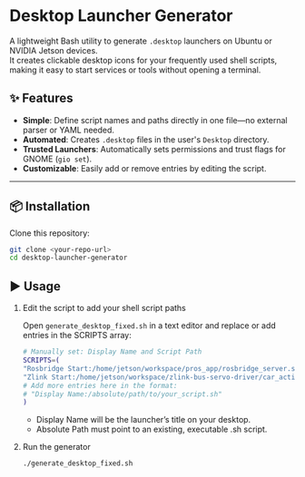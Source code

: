 # Desktop Launcher Generator

A lightweight Bash utility to generate `.desktop` launchers on Ubuntu or NVIDIA Jetson devices.  
It creates clickable desktop icons for your frequently used shell scripts, making it easy to start services or tools without opening a terminal.

## ✨ Features
- **Simple**: Define script names and paths directly in one file—no external parser or YAML needed.
- **Automated**: Creates `.desktop` files in the user's `Desktop` directory.
- **Trusted Launchers**: Automatically sets permissions and trust flags for GNOME (`gio set`).
- **Customizable**: Easily add or remove entries by editing the script.

---

## 📦 Installation
Clone this repository:
```bash
git clone <your-repo-url>
cd desktop-launcher-generator
```

## ▶ Usage
1. Edit the script to add your shell script paths

    Open `generate_desktop_fixed.sh` in a text editor and replace or add entries in the SCRIPTS array:

    ```bash
    # Manually set: Display Name and Script Path
    SCRIPTS=(
    "Rosbridge Start:/home/jetson/workspace/pros_app/rosbridge_server.sh"
    "Zlink Start:/home/jetson/workspace/zlink-bus-servo-driver/car_activate.sh"
    # Add more entries here in the format:
    # "Display Name:/absolute/path/to/your_script.sh"
    )
    ```

    - Display Name will be the launcher’s title on your desktop.
    - Absolute Path must point to an existing, executable .sh script.

2. Run the generator

    ```bash
    ./generate_desktop_fixed.sh
    ```